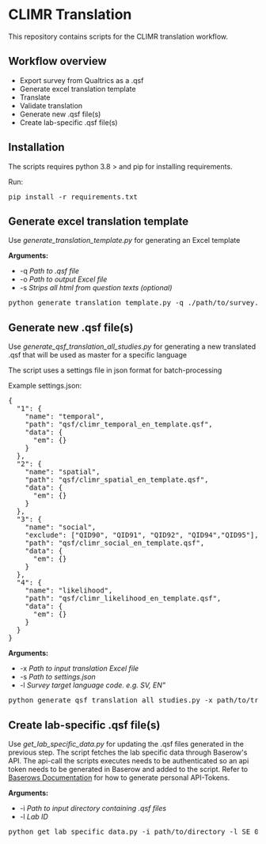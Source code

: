 # CLIMR Translation 

This repository contains scripts for the CLIMR translation workflow.

## Workflow overview

* Export survey from Qualtrics as a .qsf
* Generate excel translation template
* Translate
* Validate translation
* Generate new .qsf file(s)
* Create lab-specific .qsf file(s)

## Installation
The scripts requires python 3.8 > and pip for installing requirements.

Run:
<pre>pip install -r requirements.txt</pre>

## Generate excel translation template
Use *generate_translation_template.py* for generating an Excel template

**Arguments:**
* -q *Path to .qsf file* 
* -o *Path to output Excel file*
* -s *Strips all html from question texts (optional)*

<pre>
python generate_translation_template.py -q ./path/to/survey.qsf -o ./path/to/template.xlsx
</pre>

## Generate new .qsf file(s)

Use *generate_qsf_translation_all_studies.py* for generating a new translated .qsf that will be used as master for a specific language

The script uses a settings file in json format for batch-processing 

Example settings.json:
<pre>
{
  "1": {
    "name": "temporal",
    "path": "qsf/climr_temporal_en_template.qsf",
    "data": {
      "em": {}
    }
  },
  "2": {
    "name": "spatial",
    "path": "qsf/climr_spatial_en_template.qsf",
    "data": {
      "em": {}
    }
  },
  "3": {
    "name": "social",
    "exclude": ["QID90", "QID91", "QID92", "QID94","QID95"],
    "path": "qsf/climr_social_en_template.qsf",
    "data": {
      "em": {}
    }
  },
  "4": {
    "name": "likelihood",
    "path": "qsf/climr_likelihood_en_template.qsf",
    "data": {
      "em": {}
    }
  }
}
</pre>

**Arguments:**
* -x *Path to input translation Excel file*
* -s *Path to settings.json*
* -l *Survey target language code. e.g. SV, EN"*

<pre>
python generate_qsf_translation_all_studies.py -x path/to/translated.xlsx -s path/to/settings.json -l SV
</pre>

## Create lab-specific .qsf file(s)

Use *get_lab_specific_data.py* for updating the .qsf files generated in the previous step. 
The script fetches the lab specific data through Baserow's API. The api-call the scripts executes needs to be 
authenticated so an api token needs to be generated in Baserow and added to the script. Refer to 
[Baserows Documentation](https://baserow.io/user-docs/personal-api-tokens) for how to generate personal API-Tokens. 

**Arguments:**
* -i *Path to input directory containing .qsf files*
* -l *Lab ID*


<pre>python get_lab_specific_data.py -i path/to/directory -l SE_01  </pre>
